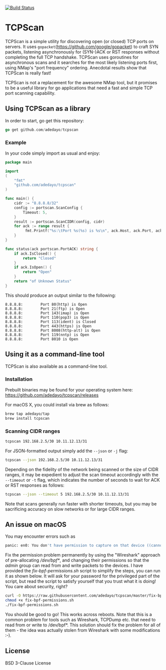 [![Build Status](https://travis-ci.org/adedayo/tcpscan.svg?branch=master)](https://travis-ci.org/adedayo/tcpscan)

# TCPScan 
TCPScan is a simple utility for discovering open (or closed) TCP ports on servers. It uses `gopacket`(https://github.com/google/gopacket) to craft SYN packets, listening asynchronously for (SYN-)ACK or RST responses without completing the full TCP handshake. TCPScan uses goroutines for asynchronous scans and it searches for the most likely listening ports first, using NMap's "port frequency" ordering. Anecdotal results show that TCPScan is really fast!

TCPScan is not a replacement for the awesome NMap tool, but it promises to be a useful library for go applications that need a fast and simple TCP port scanning capability.

## Using TCPScan as a library
In order to start, go get this repository:
```go
go get github.com/adedayo/tcpscan
```

### Example
In your code simply import as usual and enjoy:

```go
package main

import 
(
    "fmt"
    "github.com/adedayo/tcpscan"
)

func main() {
	cidr := "8.8.8.8/32"
	config := portscan.ScanConfig {
		Timeout: 5,
	}
	result := portscan.ScanCIDR(config, cidr)
	for ack := range result {
         fmt.Printf("%s:\tPort %s(%s) is %s\n", ack.Host, ack.Port, ack.GetServiceName(), status(ack))
    }
}

func status(ack portscan.PortACK) string {
	if ack.IsClosed() {
		return "Closed"
	}
	if ack.IsOpen() {
		return "Open"
	}
	return "of Unknown Status"
}

```
This should produce an output similar to the following:
```
8.8.8.8:        Port 80(http) is Open
8.8.8.8:        Port 21(ftp) is Open
8.8.8.8:        Port 143(imap) is Open
8.8.8.8:        Port 110(pop3) is Open
8.8.8.8:        Port 113(ident) is Closed
8.8.8.8:        Port 443(https) is Open
8.8.8.8:        Port 8008(http-alt) is Open
8.8.8.8:        Port 119(nntp) is Open
8.8.8.8:        Port 8010 is Open
```

## Using it as a command-line tool
TCPScan is also available as a command-line tool. 

### Installation
Prebuilt binaries may be found for your operating system here: https://github.com/adedayo/tcpscan/releases

For macOS X, you could install via brew as follows:
```bash
brew tap adedayo/tap
brew install tcpscan
``` 

### Scanning CIDR ranges

```bash
tcpscan 192.168.2.5/30 10.11.12.13/31
```

For JSON-formatted output simply add the `--json` or `-j` flag:

```bash
tcpscan --json 192.168.2.5/30 10.11.12.13/31
```
Depending on the fidelity of the network being scanned or the size of CIDR ranges, it may be expedient to adjust the scan timeout accordingly with the `--timeout` or `-t` flag, which indicates the number of seconds to wait for ACK or RST responses as follows:

```bash
tcpscan --json --timeout 5 192.168.2.5/30 10.11.12.13/31
```

Note that scans generally run faster with shorter timeouts, but you may be sacrificing accuracy on slow networks or for large CIDR ranges.

## An issue on macOS
You may encounter errors such as 
```bash
panic: en0: You don't have permission to capture on that device ((cannot open BPF device) /dev/bpf0: Permission denied)
```
Fix the permission problem permanently by using the "Wireshark" approach of pre-allocating _/dev/bpf*_, and changing their permissions so that the _admin_ group can read from and write packets to the devices. I have provided the _fix-bpf-permissions.sh_ script to simplify the steps, you can run it as shown below. It will ask for your password for the privileged part of the script, but read the script to satisfy yourself that you trust what it is doing! You care about security, right?

```bash
curl -O https://raw.githubusercontent.com/adedayo/tcpscan/master/fix-bpf-permissions.sh
chmod +x fix-bpf-permissions.sh
./fix-bpf-permissions.sh  
```

You should be good to go! This works across reboots. Note that this is a common problem for tools such as Wireshark, TCPDump etc. that need to read from or write to /dev/bpf*. This solution should fix the problem for all of them - the idea was actually stolen from Wireshark with some modifications :-).

## License
BSD 3-Clause License